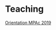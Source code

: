 # Teaching

[Orientation MPAc 2019](https://teaching.mariomilone.org/orientation_mpac/big_data_and_co)
